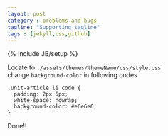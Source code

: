 ```yaml
---
layout: post
category : problems and bugs
tagline: "Supporting tagline"
tags : [jekyll,css,github]
---
```

{% include JB/setup %}

Locate to `./assets/themes/themeName/css/style.css`    
change `background-color` in following codes 
~~~~~~~
.unit-article li code {
  padding: 2px 5px;
  white-space: nowrap;
  background-color: #e6e6e6;
}
~~~~~~~

Done!!